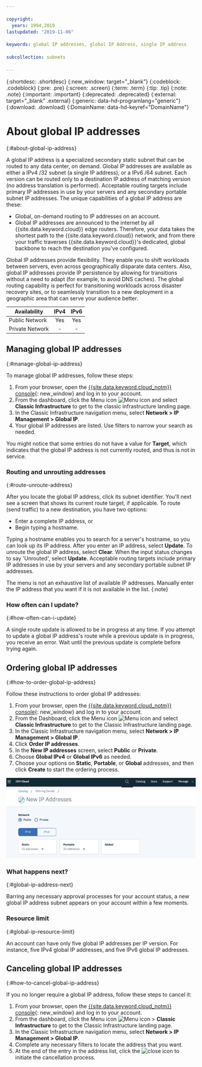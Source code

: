 ```yaml
---

copyright:
  years: 1994,2019
lastupdated: "2019-11-06"

keywords: global IP addresses, global IP Address, single IP address

subcollection: subnets

---
```


{:shortdesc: .shortdesc}
{:new_window: target="_blank"}
{:codeblock: .codeblock}
{:pre: .pre}
{:screen: .screen}
{:term: .term}
{:tip: .tip}
{:note: .note}
{:important: .important}
{:deprecated: .deprecated}
{:external: target="_blank" .external}
{:generic: data-hd-programlang="generic"}
{:download: .download}
{:DomainName: data-hd-keyref="DomainName"}

# About global IP addresses
{:#about-global-ip-address}

A global IP address is a specialized secondary static subnet that can be routed to any data center, on demand. Global IP addresses are available as either a IPv4 /32 subnet (a single IP address), or a IPv6 /64 subnet. Each version can be routed only to a destination IP address of matching version (no address translation is performed). Acceptable routing targets include primary IP addresses in use by your servers and any secondary portable subnet IP addresses. The unique capabilities of a global IP address are these:

  * Global, on-demand routing to IP addresses on an account.
  * Global IP addresses are announced to the internet by all {{site.data.keyword.cloud}} edge routers. Therefore, your data takes the shortest path to the {{site.data.keyword.cloud}} network, and from there your traffic traverses {{site.data.keyword.cloud}}'s dedicated, global backbone to reach the destination you've configured.

Global IP addresses provide flexibility. They enable you to shift workloads between servers, even across geographically disparate data centers. Also, global IP addresses provide IP persistence by allowing for transitions without a need to adapt (for example, to avoid DNS caches). The global routing capability is perfect for transitioning workloads across disaster recovery sites, or to seamlessly transition to a new deployment in a geographic area that can serve your audience better.

| **Availability** | IPv4 | IPv6 |
| ---------------- | :--: | :--: |
| Public Network   | Yes  | Yes  |
| Private Network  |  -   |  -   |


## Managing global IP addresses
{:#manage-global-ip-address}

To manage global IP addresses, follow these steps:

 1. From your browser, open the [{{site.data.keyword.cloud_notm}} console](https://{DomainName}/){: new_window} and log in to your account.
  1. From the dashboard, click the Menu icon ![Menu icon](../../icons/icon_hamburger.svg) and select **Classic Infrastructure** to get to the classic infrastructure landing page.
 1. In the Classic Infrastructure navigation menu, select **Network > IP Management > Global IP**.
 1. Your global IP addresses are listed. Use filters to narrow your search as needed.

You might notice that some entries do not have a value for **Target**, which indicates that the global IP address is not currently routed, and thus is not in service.

### Routing and unrouting addresses
{:#route-unroute-address}

After you locate the global IP address, click its subnet identifier. You'll next see a screen that shows its current route target, if applicable. To route (send traffic) to a new destination, you have two options:

 * Enter a complete IP address, or
 * Begin typing a hostname.

Typing a hostname enables you to search for a server's hostname, so you can look up its IP address. After you enter an IP address, select **Update**. To unroute the global IP address, select **Clear**. When the input status changes to say 'Unrouted', select **Update**. Acceptable routing targets include primary IP addresses in use by your servers and any secondary portable subnet IP addresses.

The menu is not an exhaustive list of available IP addresses. Manually enter the IP address that you want if it is not available in the list.
{:note}

### How often can I update?
{:#how-often-can-i-update}

A single route update is allowed to be in progress at any time. If you attempt to update a global IP address's route while a previous update is in progress, you receive an error. Wait until the previous update is complete before trying again.


## Ordering global IP addresses
{:#how-to-order-global-ip-address}

Follow these instructions to order global IP addresses:

  1. From your browser, open the [{{site.data.keyword.cloud_notm}} console](https://{DomainName}/){: new_window} and log in to your account.
  1. From the Dashboard, click the Menu icon ![Menu icon](../../icons/icon_hamburger.svg) and select **Classic Infrastructure** to get to the Classic Infrastructure landing page.
  1. In the Classic Infrastructure navigation menu, select **Network > IP Management > Global IP**.
  1. Click **Order IP addresses**.
  1. In the **New IP addresses** screen, select **Public** or **Private**.
  1. Choose **Global IPv4** or **Global IPv6** as needed.
  1. Choose your options on **Static**, **Portable**, or **Global** addresses, and then click **Create** to start the ordering process.

![Figure 1](images/1_2.png)

### What happens next?
{:#global-ip-address-next}

Barring any necessary approval processes for your account status, a new global IP address subnet appears on your account within a few moments.

### Resource limit
{:#global-ip-resource-limit}

An account can have only five global IP addresses per IP version. For instance, five IPv4 global IP addresses, and five IPv6 global IP addresses.

## Canceling global IP addresses
{:#how-to-cancel-global-ip-address}

If you no longer require a global IP address, follow these steps to cancel it:

  1. From your browser, open the [{{site.data.keyword.cloud_notm}} console](https://{DomainName}/){: new_window} and log in to your account.
  1. From the dashboard, click the Menu icon ![Menu icon](../../icons/icon_hamburger.svg) > **Classic Infrastructure** to get to the Classic Infrastructure landing page.
  1. In the Classic Infrastructure navigation menu, select **Network > IP Management > Global IP**.
  1. Complete any necessary filters to locate the address that you want.
  1. At the end of the entry in the address list, click the ![close icon](../../icons/close-tagging.svg) to initiate the cancellation process.
